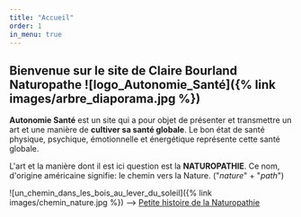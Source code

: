 ```yaml
---
title: "Accueil"
order: 1
in_menu: true
---
```

## Bienvenue sur le site de Claire Bourland Naturopathe ![logo_Autonomie_Santé]({% link images/arbre_diaporama.jpg %})

**Autonomie Santé** est un site qui a pour objet de présenter et transmettre un art et une manière de **cultiver sa santé globale**.
Le bon état de santé physique, psychique, émotionnelle et énergétique représente cette santé globale.

L'art et la manière dont il est ici question est la **NATUROPATHIE**.
Ce nom, d'origine américaine signifie: le chemin vers la Nature.
("_nature_" + "_path_")


![un_chemin_dans_les_bois_au_lever_du_soleil]({% link images/chemin_nature.jpg %}) --> [Petite histoire de la Naturopathie](https://boptimiste.github.io/autonomiesante/articles/) 